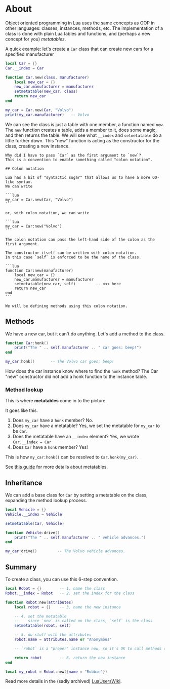 # About

Object oriented programming in Lua uses the same concepts as OOP in other languages: classes, instances, methods, etc.
The implementation of a class is done with plain Lua tables and functions, and (perhaps a new concept for you) _metatables_.

A quick example: let's create a `Car` class that can create new cars for a specified manufacturer

```lua
local Car = {}
Car.__index = Car

function Car.new(class, manufacturer)
    local new_car = {}
    new_car.manufacturer = manufacturer
    setmetatable(new_car, class)
    return new_car
end

my_car = Car.new(Car, "Volvo")
print(my_car.manufacturer)   -- Volvo
```

We can see the class is just a table with one member, a function named `new`.
The `new` function creates a table, adds a member to it, does some magic, and then returns the table.
We will see what `__index` and `setmetatable` do a little further down.
This "new" function is acting as the constructor for the class, creating a new instance.

~~~~exercism/note
Why did I have to pass `Car` as the first argument to `new`?
This is a convention to enable something called "colon notation".

## Colon notation

Lua has a bit of "syntactic sugar" that allows us to have a more OO-like syntax.
We can write

```lua
my_car = Car.new(Car, "Volvo")
```

or, with colon notation, we can write

```lua
my_car = Car:new("Volvo")
```

The colon notation can pass the left-hand side of the colon as the first argument.

The constructor itself can be written with colon notation.
In this case `self` is enforced to be the name of the class.

```lua
function Car:new(manufacturer)
    local new_car = {}
    new_car.manufacturer = manufacturer
    setmetatable(new_car, self)         -- <<< here
    return new_car
end
```

We will be defining methods using this colon notation.
~~~~

## Methods

We have a new car, but it can't do anything.
Let's add a method to the class.

```lua
function Car:honk()
    print("The " .. self.manufacturer .. " car goes: beep!")
end

my_car:honk()       -- The Volvo car goes: beep!
```

How does the car instance know where to find the `honk` method?
The Car "new" constructor did not add a honk function to the instance table.

### Method lookup

This is where **metatables** come in to the picture.

It goes like this.

1. Does `my_car` have a `honk` member? No.
1. Does `my_car` have a metatable? Yes, we set the metatable for `my_car` to be `Car`.
1. Does the metatable have an `__index` element? Yes, we wrote `Car.__index = Car`
1. Does `Car` have a `honk` member? Yes!

This is how `my_car:honk()` can be resolved to `Car.honk(my_car)`.

See [this guide][metatables] for more details about metatables.

## Inheritance

We can add a base class for `Car` by setting a metatable on the class, expanding the method lookup process.

```lua
local Vehicle = {}
Vehicle.__index = Vehicle

setmetatable(Car, Vehicle)

function Vehicle:drive()
    print("The " .. self.manufacturer .. " vehicle advances.")
end

my_car:drive()         -- The Volvo vehicle advances.
```

## Summary

To create a class, you can use this 6-step convention.

```lua
local Robot = {}        -- 1. name the class
Robot.__index = Robot   -- 2. set the index for the class

function Robot:new(attributes)
    local robot = {}    -- 3. name the new instance

    -- 4. set the metatable
    --    since `new` is called on the class, `self` is the class
    setmetatable(robot, self)

    -- 5. do stuff with the attributes
    robot.name = attributes.name or "Anonymous"

    -- `robot` is a "proper" instance now, so it's OK to call methods on it here.

    return robot        -- 6. return the new instance
end

local my_robot = Robot:new({name = "Robbie"})
```

Read more details in the (sadly archived) [LuaUsersWiki][wiki].


[metatables]: https://create.roblox.com/docs/luau/metatables
[wiki]: https://web.archive.org/web/20240104094707/http://lua-users.org/wiki/ObjectOrientationTutorial
